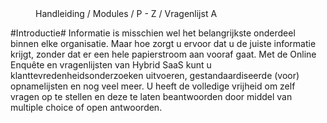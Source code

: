 <properties>
	<page>
		<title>Introductie</title>
	</page>
	<menu>
		<position>Handleiding / Modules / P - Z / Vragenlijst</position>
		<title>Introductie</title>
		<sort>A</sort>
	</menu>
</properties>

#Introductie#
<description>Informatie is misschien wel het belangrijkste onderdeel binnen elke organisatie. Maar hoe zorgt u ervoor dat u de juiste informatie krijgt, zonder dat er een hele papierstroom aan vooraf gaat.
Met de Online Enquête en vragenlijsten van Hybrid SaaS kunt u klanttevredenheidsonderzoeken uitvoeren, gestandaardiseerde (voor) opnamelijsten en nog veel meer. U heeft de volledige vrijheid om zelf vragen op te stellen en deze te laten beantwoorden door middel van multiple choice of open antwoorden.
</description>
